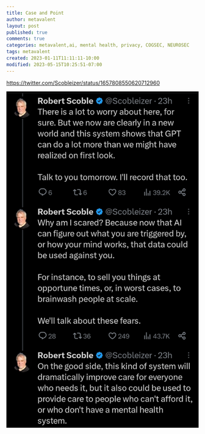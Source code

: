 ```yaml
---
title: Case and Point
author: metavalent
layout: post
published: true
comments: true
categories: metavalent,ai, mental health, privacy, COGSEC, NEUROSEC
tags: metavalent
created: 2023-01-11T11:11:11-10:00
modified: 2023-05-15T10:25:51-07:00
---
```


https://twitter.com/Scobleizer/status/1657808550620712960

![Robert Scoble on Mental Health and AI](/assets/images/5bdd38992e12920cdf8c7c72625a26fb.jpg "Robert Scoble on Mental Health and AI") 


